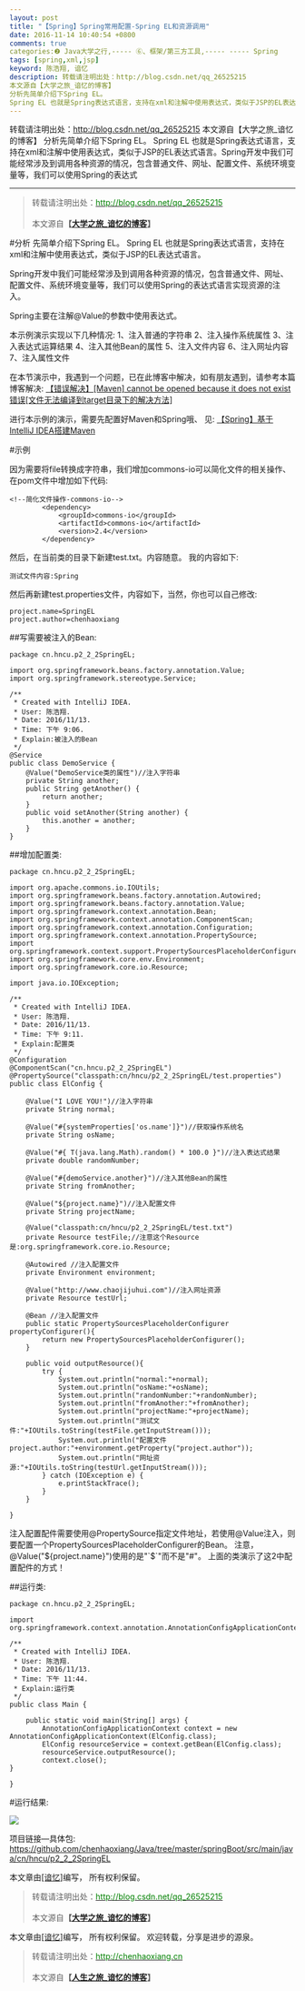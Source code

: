 ```yaml
---
layout: post
title: "【Spring】Spring常用配置-Spring EL和资源调用"
date: 2016-11-14 10:40:54 +0800
comments: true
categories:❷ Java大学之行,----- ⑥、框架/第三方工具,----- ----- Spring
tags: [spring,xml,jsp]
keyword: 陈浩翔, 谙忆
description: 转载请注明出处：http://blog.csdn.net/qq_26525215
本文源自【大学之旅_谙忆的博客】
分析先简单介绍下Spring EL。 
Spring EL 也就是Spring表达式语言，支持在xml和注解中使用表达式，类似于JSP的EL表达式语言。Spring开发中我们可能经常涉及到调用各种资源的情况，包含普通文件、网址、配置文件、系统环境变量等，我们可以使用Spring的表达式 
---
```



转载请注明出处：http://blog.csdn.net/qq_26525215
本文源自【大学之旅_谙忆的博客】
分析先简单介绍下Spring EL。 
Spring EL 也就是Spring表达式语言，支持在xml和注解中使用表达式，类似于JSP的EL表达式语言。Spring开发中我们可能经常涉及到调用各种资源的情况，包含普通文件、网址、配置文件、系统环境变量等，我们可以使用Spring的表达式
<!-- more -->
----------

<blockquote cite='陈浩翔'>
<p background-color='#D3D3D3'>转载请注明出处：<a href='http://blog.csdn.net/qq_26525215'><font color="green">http://blog.csdn.net/qq_26525215</font></a><br><br>
本文源自<strong>【<a href='http://blog.csdn.net/qq_26525215' target='_blank'>大学之旅_谙忆的博客</a>】</strong></p>
</blockquote>

#分析
先简单介绍下Spring EL。
Spring EL 也就是Spring表达式语言，支持在xml和注解中使用表达式，类似于JSP的EL表达式语言。

Spring开发中我们可能经常涉及到调用各种资源的情况，包含普通文件、网址、配置文件、系统环境变量等，我们可以使用Spring的表达式语言实现资源的注入。

Spring主要在注解@Value的参数中使用表达式。

本示例演示实现以下几种情况:
1、注入普通的字符串
2、注入操作系统属性
3、注入表达式运算结果
4、注入其他Bean的属性
5、注入文件内容
6、注入网址内容
7、注入属性文件

在本节演示中，我遇到一个问题，已在此博客中解决，如有朋友遇到，请参考本篇博客解决:
<a href="http://blog.csdn.net/qq_26525215/article/details/53155760" target='_blank'>【错误解决】[Maven] cannot be opened because it does not exist错误[文件无法编译到target目录下的解决方法]</a>

进行本示例的演示，需要先配置好Maven和Spring哦、
见:
<a href="http://blog.csdn.net/qq_26525215/article/details/53010442" target='_blank'>【Spring】基于IntelliJ IDEA搭建Maven</a>


#示例

因为需要将file转换成字符串，我们增加commons-io可以简化文件的相关操作、
在pom文件中增加如下代码:
```
<!--简化文件操作-commons-io-->
        <dependency>
            <groupId>commons-io</groupId>
            <artifactId>commons-io</artifactId>
            <version>2.4</version>
        </dependency>
```

然后，在当前类的目录下新建test.txt。内容随意。
我的内容如下:
```
测试文件内容:Spring
```

然后再新建test.properties文件，内容如下，当然，你也可以自己修改:
```
project.name=SpringEL
project.author=chenhaoxiang
```

##写需要被注入的Bean:

```
package cn.hncu.p2_2_2SpringEL;

import org.springframework.beans.factory.annotation.Value;
import org.springframework.stereotype.Service;

/**
 * Created with IntelliJ IDEA.
 * User: 陈浩翔.
 * Date: 2016/11/13.
 * Time: 下午 9:06.
 * Explain:被注入的Bean
 */
@Service
public class DemoService {
    @Value("DemoService类的属性")//注入字符串
    private String another;
    public String getAnother() {
        return another;
    }
    public void setAnother(String another) {
        this.another = another;
    }
}

```

##增加配置类:

```
package cn.hncu.p2_2_2SpringEL;

import org.apache.commons.io.IOUtils;
import org.springframework.beans.factory.annotation.Autowired;
import org.springframework.beans.factory.annotation.Value;
import org.springframework.context.annotation.Bean;
import org.springframework.context.annotation.ComponentScan;
import org.springframework.context.annotation.Configuration;
import org.springframework.context.annotation.PropertySource;
import org.springframework.context.support.PropertySourcesPlaceholderConfigurer;
import org.springframework.core.env.Environment;
import org.springframework.core.io.Resource;

import java.io.IOException;

/**
 * Created with IntelliJ IDEA.
 * User: 陈浩翔.
 * Date: 2016/11/13.
 * Time: 下午 9:11.
 * Explain:配置类
 */
@Configuration
@ComponentScan("cn.hncu.p2_2_2SpringEL")
@PropertySource("classpath:cn/hncu/p2_2_2SpringEL/test.properties")
public class ElConfig {

    @Value("I LOVE YOU!")//注入字符串
    private String normal;

    @Value("#{systemProperties['os.name']}")//获取操作系统名
    private String osName;

    @Value("#{ T(java.lang.Math).random() * 100.0 }")//注入表达式结果
    private double randomNumber;

    @Value("#{demoService.another}")//注入其他Bean的属性
    private String fromAnother;

    @Value("${project.name}")//注入配置文件
    private String projectName;

    @Value("classpath:cn/hncu/p2_2_2SpringEL/test.txt")
    private Resource testFile;//注意这个Resource是:org.springframework.core.io.Resource;

    @Autowired //注入配置文件
    private Environment environment;

    @Value("http://www.chaojijuhui.com")//注入网址资源
    private Resource testUrl;

    @Bean //注入配置文件
    public static PropertySourcesPlaceholderConfigurer propertyConfigurer(){
        return new PropertySourcesPlaceholderConfigurer();
    }

    public void outputResource(){
        try {
            System.out.println("normal:"+normal);
            System.out.println("osName:"+osName);
            System.out.println("randomNumber:"+randomNumber);
            System.out.println("fromAnother:"+fromAnother);
            System.out.println("projectName:"+projectName);
            System.out.println("测试文件:"+IOUtils.toString(testFile.getInputStream()));
            System.out.println("配置文件project.author:"+environment.getProperty("project.author"));
            System.out.println("网址资源:"+IOUtils.toString(testUrl.getInputStream()));
        } catch (IOException e) {
            e.printStackTrace();
        }
    }

}
```

注入配置配件需要使用@PropertySource指定文件地址，若使用@Value注入，则要配置一个PropertySourcesPlaceholderConfigurer的Bean。
注意，@Value("${project.name}")使用的是"`$`"而不是"#"。
上面的类演示了这2中配置配件的方式！


##运行类:

```
package cn.hncu.p2_2_2SpringEL;

import org.springframework.context.annotation.AnnotationConfigApplicationContext;

/**
 * Created with IntelliJ IDEA.
 * User: 陈浩翔.
 * Date: 2016/11/13.
 * Time: 下午 11:44.
 * Explain:运行类
 */
public class Main {

    public static void main(String[] args) {
        AnnotationConfigApplicationContext context = new AnnotationConfigApplicationContext(ElConfig.class);
        ElConfig resourceService = context.getBean(ElConfig.class);
        resourceService.outputResource();
        context.close();
}

}

```

#运行结果:

![](http://img.blog.csdn.net/20161114103747136)


项目链接—具体包: 
https://github.com/chenhaoxiang/Java/tree/master/springBoot/src/main/java/cn/hncu/p2_2_2SpringEL


本文章由<a href="https://chenhaoxiang.github.io/">[谙忆]</a>编写， 所有权利保留。 
<blockquote cite='陈浩翔'>
<p background-color='#D3D3D3'>转载请注明出处：<a href='http://blog.csdn.net/qq_26525215'><font color="green">http://blog.csdn.net/qq_26525215</font></a><br><br>
本文源自<strong>【<a href='http://blog.csdn.net/qq_26525215' target='_blank'>大学之旅_谙忆的博客</a>】</strong></p>
</blockquote>


本文章由<a href="http://chenhaoxiang.cn/">[谙忆]</a>编写， 所有权利保留。 
欢迎转载，分享是进步的源泉。
<blockquote cite='陈浩翔'>
<p background-color='#D3D3D3'>转载请注明出处：<a href='http://chenhaoxiang.cn'><font color="green">http://chenhaoxiang.cn</font></a><br><br>
本文源自<strong>【<a href='http://chenhaoxiang.cn' target='_blank'>人生之旅_谙忆的博客</a>】</strong></p>
</blockquote>
